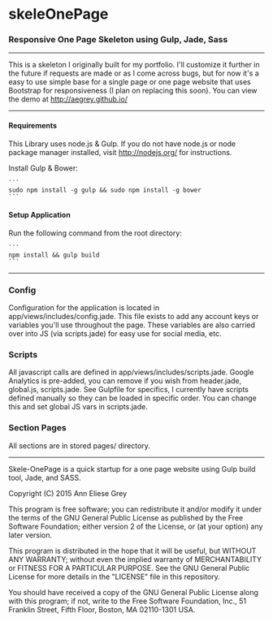 # skeleOnePage
### Responsive One Page Skeleton using Gulp, Jade, Sass
----

This is a skeleton I originally built for my portfolio. I'll customize it further in the future if requests are made or as I come across bugs, but for now it's a easy to use simple base for a single page or one page website that uses Bootstrap for responsiveness (I plan on replacing this soon). You can view the demo at http://aegrey.github.io/

----
#### Requirements
 This Library uses node.js & Gulp. If you do not have node.js or node package manager installed, visit http://nodejs.org/ for instructions.

Install Gulp & Bower:
	
	```
	sudo npm install -g gulp && sudo npm install -g bower 
	```

#### Setup Application
Run the following command from the root directory:

	```
	npm install && gulp build
	```
----
### Config
Configuration for the application is located in app/views/includes/config.jade. This file exists to add any account keys or variables you'll use throughout the page. These variables are also carried over into JS (via scripts.jade) for easy use for social media, etc. 

### Scripts
All javascript calls are defined in app/views/includes/scripts.jade. Google Analytics is pre-added, you can remove if you wish from header.jade, global.js, scripts.jade. See Gulpfile for specifics, I currently have scripts defined manually so they can be loaded in specific order. You can change this and set global JS vars in scripts.jade. 

### Section Pages
All sections are in stored pages/ directory. 

---

Skele-OnePage is a quick startup for a one page website using Gulp build tool, Jade, and SASS.

Copyright (C) 2015  Ann Eliese Grey

This program is free software; you can redistribute it and/or modify
it under the terms of the GNU General Public License as published by
the Free Software Foundation; either version 2 of the License, or
(at your option) any later version.

This program is distributed in the hope that it will be useful,
but WITHOUT ANY WARRANTY; without even the implied warranty of
MERCHANTABILITY or FITNESS FOR A PARTICULAR PURPOSE.  See the
GNU General Public License for more details in the "LICENSE" file in this repository.

You should have received a copy of the GNU General Public License along
with this program; if not, write to the Free Software Foundation, Inc.,
51 Franklin Street, Fifth Floor, Boston, MA 02110-1301 USA.